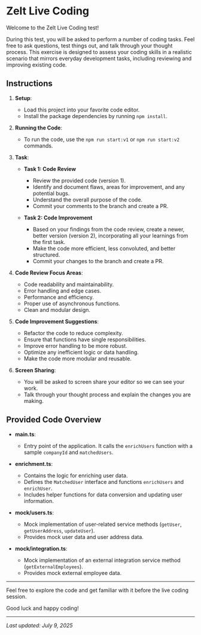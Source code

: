 # Zelt Live Coding

Welcome to the Zelt Live Coding test!

During this test, you will be asked to perform a number of coding tasks. Feel free to ask questions, test things out, and talk through your thought process. This exercise is designed to assess your coding skills in a realistic scenario that mirrors everyday development tasks, including reviewing and improving existing code.

## Instructions

1. **Setup**:
   - Load this project into your favorite code editor.
   - Install the package dependencies by running `npm install`.

2. **Running the Code**:
   - To run the code, use the `npm run start:v1` or `npm run start:v2` commands.

3. **Task**:
   - **Task 1: Code Review**
     - Review the provided code (version 1). 
     - Identify and document flaws, areas for improvement, and any potential bugs.
     - Understand the overall purpose of the code.
     - Commit your comments to the branch and create a PR.

   - **Task 2: Code Improvement**
     - Based on your findings from the code review, create a newer, better version (version 2), incorporating all your learnings from the first task.
     - Make the code more efficient, less convoluted, and better structured.
     - Commit your changes to the branch and create a PR.

4. **Code Review Focus Areas**:
   - Code readability and maintainability.
   - Error handling and edge cases.
   - Performance and efficiency.
   - Proper use of asynchronous functions.
   - Clean and modular design.

5. **Code Improvement Suggestions**:
   - Refactor the code to reduce complexity.
   - Ensure that functions have single responsibilities.
   - Improve error handling to be more robust.
   - Optimize any inefficient logic or data handling.
   - Make the code more modular and reusable.

6. **Screen Sharing**:
   - You will be asked to screen share your editor so we can see your work.
   - Talk through your thought process and explain the changes you are making.

## Provided Code Overview

- **main.ts**:
  - Entry point of the application. It calls the `enrichUsers` function with a sample `companyId` and `matchedUsers`.

- **enrichment.ts**:
  - Contains the logic for enriching user data.
  - Defines the `MatchedUser` interface and functions `enrichUsers` and `enrichUser`.
  - Includes helper functions for data conversion and updating user information.

- **mock/users.ts**:
  - Mock implementation of user-related service methods (`getUser`, `getUserAddress`, `updateUser`).
  - Provides mock user data and user address data.

- **mock/integration.ts**:
  - Mock implementation of an external integration service method (`getExternalEmployees`).
  - Provides mock external employee data.

***

Feel free to explore the code and get familiar with it before the live coding session.

Good luck and happy coding!

***

<em>Last updated: July 9, 2025</em>
